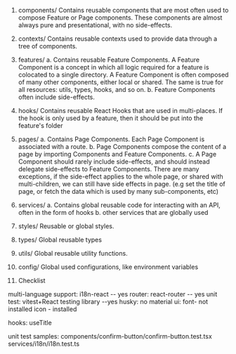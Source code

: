 1. components/
   Contains reusable components that are most often used to compose Feature or Page components.
   These components are almost always pure and presentational, with no side-effects.

2. contexts/
   Contains reusable contexts used to provide data through a tree of components.

3. features/
   a. Contains reusable Feature Components. A Feature Component is a concept in which
   all logic required for a feature is colocated to a single directory.
   A Feature Component is often composed of many other components,
   either local or shared. The same is true for all resources:
   utils, types, hooks, and so on.
   b. Feature Components often include side-effects.

4. hooks/
   Contains reusable React Hooks that are used in multi-places. If the hook is only used
   by a feature, then it should be put into the feature's folder

5. pages/
   a. Contains Page Components. Each Page Component is associated with a route.
   b. Page Components compose the content of a page by importing Components and Feature Components.
   c. A Page Component should rarely include side-effects, and should instead delegate side-effects to Feature Components.
   There are many exceptions, if the side-effect applies to the whole page, or shared with multi-children, we can still have side effects in page.
   (e.g set the title of page, or fetch the data which is used by many sub-components, etc)

6. services/
   a. Contains global reusable code for interacting with an API, often in the form of hooks
   b. other services that are globally used

7. styles/
   Reusable or global styles.

8. types/
   Global reusable types

9. utils/
   Global reusable utility functions.

10. config/
    Global used configurations, like environment variables

11. Checklist

multi-language support: i18n-react -- yes
router: react-router  -- yes
unit test: vitest+React testing library --yes
husky: no
material ui: font- not installed
             icon - installed

hooks: useTitle

unit test samples:
components/confirm-button/confirm-button.test.tsx
services/i18n/i18n.test.ts
